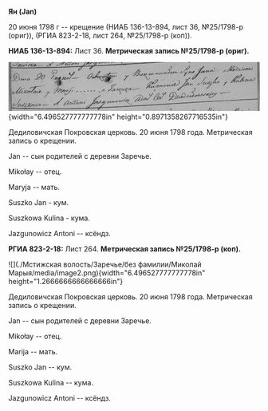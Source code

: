 **Ян (Jan)**

20 июня 1798 г -- крещение (НИАБ 136-13-894, лист 36, №25/1798-р
(ориг)), (РГИА 823-2-18, лист 264, №25/1798-р (коп)).

**НИАБ 136-13-894:** Лист 36. **Метрическая запись №25/1798-р (ориг).**

![](./media/65df33084031583d847063a37ec8b0e0351e2588.png){width="6.496527777777778in"
height="0.8971358267716535in"}

Дедиловичская Покровская церковь. 20 июня 1798 года. Метрическая запись
о крещении.

Jan -- сын родителей с деревни Заречье.

Mikołay -- отец.

Maryja -- мать.

Suszko Jan - кум.

Suszkowa Kulina - кума.

Jazgunowicz Antoni -- ксёндз.

**РГИА 823-2-18:** Лист 264. **Метрическая запись №25/1798-р (коп).**

![](./Мстижская волость/Заречье/без фамилии/Миколай Марыя/media/image2.png){width="6.496527777777778in"
height="1.2666666666666666in"}

Дедиловичская Покровская церковь. 20 июня 1798 года. Метрическая запись
о крещении.

Jan -- сын родителей с деревни Заречье.

Mikołay -- отец.

Marija -- мать.

Suszko Jan -- кум.

Suszkowa Kulina -- кума.

Jazgunowicz Antoni -- ксёндз.
